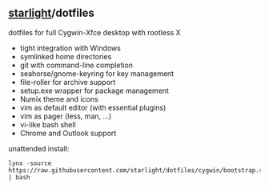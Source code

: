 ## [starlight](http://starlight.github.io/)/dotfiles

dotfiles for full Cygwin-Xfce desktop with rootless X

* tight integration with Windows
* symlinked home directories
* git with command-line completion
* seahorse/gnome-keyring for key management
* file-roller for archive support
* setup.exe wrapper for package management
* Numix theme and icons
* vim as default editor (with essential plugins)
* vim as pager (less, man, ...)
* vi-like bash shell
* Chrome and Outlook support

unattended install:

    lynx -source https://raw.githubusercontent.com/starlight/dotfiles/cygwin/bootstrap.sh | bash
